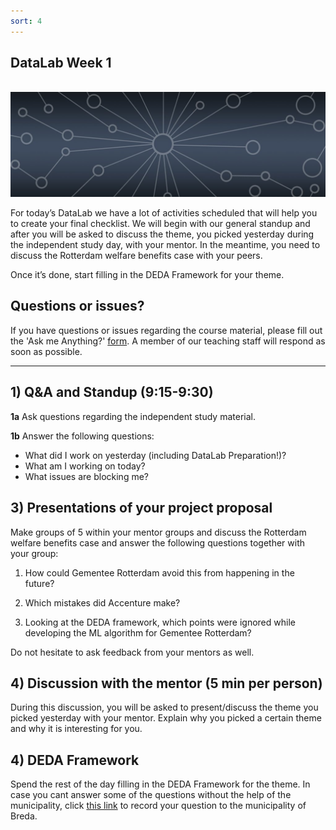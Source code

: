 ```yaml
---
sort: 4
---
```


## __DataLab Week 1__
\
<img src="./images/datalab_banner.jpg" alt="Books banner" width="600"/>


For today’s DataLab we have a lot of activities scheduled that will help you to create your final checklist.  We will begin with our general standup and after you will be asked to discuss the theme, you picked yesterday during the independent study day, with your mentor. In the meantime, you need to discuss the Rotterdam welfare benefits case with your peers. 

Once it’s done, start filling in the DEDA Framework for your theme.

## Questions or issues?

If you have questions or issues regarding the course material, please fill out the 'Ask me Anything?' [form](https://adsai.buas.nl/Contact%20Us/AskMeAnything.html). A member of our teaching staff will respond as soon as possible.

***

## 1) Q&A and Standup (9:15-9:30)

__1a__ Ask questions regarding the independent study material.

__1b__ Answer the following questions:

- What did I work on yesterday (including DataLab Preparation!)?
- What am I working on today?
- What issues are blocking me?

## 3) Presentations of your project proposal

Make groups of 5 within your mentor groups and discuss the Rotterdam welfare benefits case and answer the following questions together with your group:

1. How could Gementee Rotterdam avoid this from happening in the future?

2. Which mistakes did Accenture make?

3. Looking at the DEDA framework, which points were ignored while developing the ML algorithm for Gementee Rotterdam? 


Do not hesitate to ask feedback from your mentors as well.

## 4) Discussion with the mentor (5 min per person)

During this discussion, you will be asked to present/discuss the theme you picked yesterday with your mentor. Explain why you picked a certain theme and why it is interesting for you. 

## 4) DEDA Framework

Spend the rest of the day filling in the DEDA Framework for the theme. In case you cant answer some of the questions without the help of the municipality, click [this link]() to record your question to the municipality of Breda.




